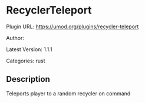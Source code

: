 # RecyclerTeleport

Plugin URL: https://umod.org/plugins/recycler-teleport

Author: 

Latest Version: 1.1.1

Categories: rust

## Description

Teleports player to a random recycler on command
